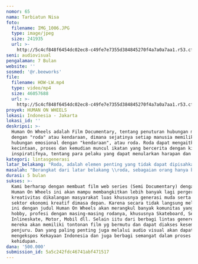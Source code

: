 ```yaml
---
nomor: 65
nama: Tarbiatun Nisa
foto:
  filename: IMG_1006.JPG
  type: image/jpeg
  size: 241935
  url: >-
    http://5c4cf848f6454dc02ec8-c49fe7e7355d384845270f4a7a0a7aa1.r53.cf2.rackcdn.com/17efdc23-05cf-4d2c-bc42-f908e83c9c7d/IMG_1006.JPG
seni: audiovisual
pengalaman: 7 Bulan
website: ''
sosmed: '@r.beeworks'
file:
  filename: HOW-LW.mp4
  type: video/mp4
  size: 46057688
  url: >-
    http://5c4cf848f6454dc02ec8-c49fe7e7355d384845270f4a7a0a7aa1.r53.cf2.rackcdn.com/fa9c547e-fa73-43de-9341-825bd5dbd02d/HOW-LW.mp4
proyek: HUMAN ON WHEELS
lokasi: Indonesia - Jakarta
lokasi_id: ''
deskripsi: >-
  Human On Wheels adalah Film Documentary, tentang penuturan hubungan manusia
  dengan "roda" atau kendaraan, dimana sejatinya setiap manusia memiliki
  hubungan emosional dengan "kendaraan", atau roda. Roda dapat mengaitkan
  kecintaan, proses dan kemudian muncul ikatan yang bercerita dengan kisah
  inspiratifnya, tentang para pelaku yang dapat menularkan harapan dan mimpinya.
kategori: lintasgenerasi
latar_belakang: "Roda, adalah elemen penting yang tidak dapat dipisahkan dari kehidupan manusia. Kedekatan antara manusia dan roda terlihat dari setiap kegiatan tanpa membedakan status sosial, usia dan latar belakang. Manusia juga menggunakan roda untuk kegiatan sehari-hari.\r\nDan tak hanya itu, roda juga bukan hanya sebagai benda untuk kelengkapan sebuah kendaraan. Namun roda juga bisa menjadi pengantar sebuah proses kreatif mereka yang sejalan dengan imajinasi mereka.\r\nHal Ini roda dapat menunjukkan sisi personal manusia terhadap suatu kecintaannya didalam semua proses dan manfaat untuk perjalanan prestasi seseorang."
masalah: "Berangkat dari latar belakang \\roda, sebagaian orang hanya bisa menilai bahwa saat ini hanya kalangan menegah ke atas yg bisa membeli motor/mobil, hal itu menjadikan lifestyle masing2 orang dengan berbagai macam kendaraanya. Belum lagi aktifitas anak2 muda dengan motornya yang biasanya kebut2tan/tidak sadar dengan norma lalu lintas. Namun bukan hanya melulu tentang itu, Human on Wheels akan membahas unsur dari semua roda. Bahwa Roda tak hanya benda mati yg bs menjadi sarana pelengkap. Namun Roda bisa menjadi sebuah Movement. Mereka mampu merubah sebuah kecintaan roda menjadi sebuah mimpi dan dedikasi yang dapat menjadi inspirasi dalam pelajaran hidup.\r\n"
durasi: 5 bulan
sukses: >-
  Kami berharap dengan membuat film web series (Semi Documentary) dengan judul
  Human On Wheels ini akan mampu membangkitkan lebih banyak lagi pergerakan dan
  kreativitas dikalangan masyarakat luas khususnya generasi muda serta membangun
  sektor ekonomi kreatif dimasa depan. Karena secara tidak langsung melalui film
  ini dengan judul Human On Wheels akan merangkul banyak komunitas yang memiliki
  hobby, profesi dengan masing-masing rodanya, khususnya Skateboard, Sepeda,
  Inlineskate, Motor, Mobil dll. Selain iitu dari berbagi lintas genereasi,
  mereka akan memiliki tontonan film yg bermutu dan dapat diakses kesemua
  penjuru. Dan yang paling penting juga melalui audio visual akan dapat
  mengekspos Kekayaan Indonesia dan juga berbagi semangat dalam proses
  kehidupan.
dana: '500.000'
submission_id: 5a5c242fdc46741abf471517
---
```

